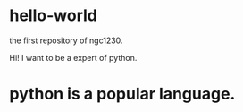 # hello-world
the first repository of ngc1230.

Hi! I want to be a expert of python.

# python is a popular language.

